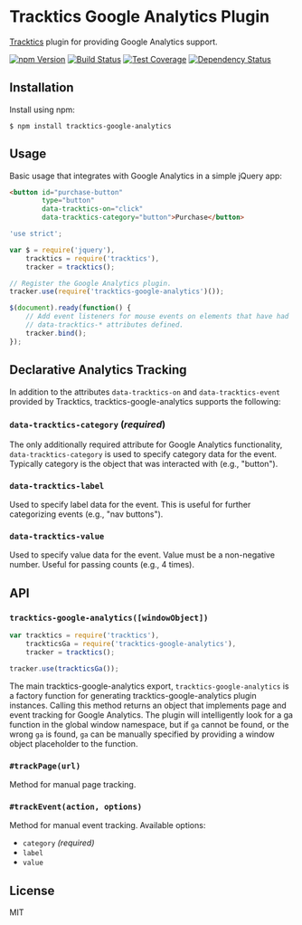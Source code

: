 # Tracktics Google Analytics Plugin

[Tracktics][tracktics] plugin for providing Google Analytics support.

[![npm Version][npm-badge]][npm]
[![Build Status][build-badge]][build-status]
[![Test Coverage][coverage-badge]][coverage-result]
[![Dependency Status][dep-badge]][dep-status]

## Installation

Install using npm:

    $ npm install tracktics-google-analytics

## Usage

Basic usage that integrates with Google Analytics in a simple jQuery app:

```html
<button id="purchase-button"
        type="button"
        data-tracktics-on="click"
        data-tracktics-category="button">Purchase</button>
```

```js
'use strict';

var $ = require('jquery'),
    tracktics = require('tracktics'),
    tracker = tracktics();

// Register the Google Analytics plugin.
tracker.use(require('tracktics-google-analytics')());

$(document).ready(function() {
    // Add event listeners for mouse events on elements that have had
    // data-tracktics-* attributes defined.
    tracker.bind();
});
```

## Declarative Analytics Tracking

In addition to the attributes `data-tracktics-on` and `data-tracktics-event`
provided by Tracktics, tracktics-google-analytics supports the following:

### `data-tracktics-category` (*required*)

The only additionally required attribute for Google Analytics functionality,
`data-tracktics-category` is used to specify category data for the event.
Typically category is the object that was interacted with (e.g., "button").

### `data-tracktics-label`

Used to specify label data for the event. This is useful for further
categorizing events (e.g., "nav buttons").

### `data-tracktics-value`

Used to specify value data for the event. Value must be a non-negative number.
Useful for passing counts (e.g., 4 times).

## API

### `tracktics-google-analytics([windowObject])`

```js
var tracktics = require('tracktics'),
    trackticsGa = require('tracktics-google-analytics'),
    tracker = tracktics();

tracker.use(trackticsGa());
```

The main tracktics-google-analytics export, `tracktics-google-analytics` is a
factory function for generating tracktics-google-analytics plugin instances.
Calling this method returns an object that implements page and event tracking
for Google Analytics. The plugin will intelligently look for a ga function in
the global window namespace, but if `ga` cannot be found, or the wrong `ga` is
found, `ga` can be manually specified by providing a window object placeholder
to the function.

### `#trackPage(url)`

Method for manual page tracking.

### `#trackEvent(action, options)`

Method for manual event tracking. Available options:

 - `category` *(required)*
 - `label`
 - `value`

## License

MIT

[build-badge]: https://img.shields.io/travis/jimf/tracktics-google-analytics/master.svg
[build-status]: https://travis-ci.org/jimf/tracktics-google-analytics
[npm-badge]: https://img.shields.io/npm/v/tracktics-google-analytics.svg
[npm]: https://www.npmjs.org/package/tracktics-google-analytics
[coverage-badge]: https://img.shields.io/coveralls/jimf/tracktics-google-analytics.svg
[coverage-result]: https://coveralls.io/r/jimf/tracktics-google-analytics
[dep-badge]: https://img.shields.io/david/jimf/tracktics-google-analytics.svg
[dep-status]: https://david-dm.org/jimf/tracktics-google-analytics
[tracktics]: https://github.com/jimf/tracktics

